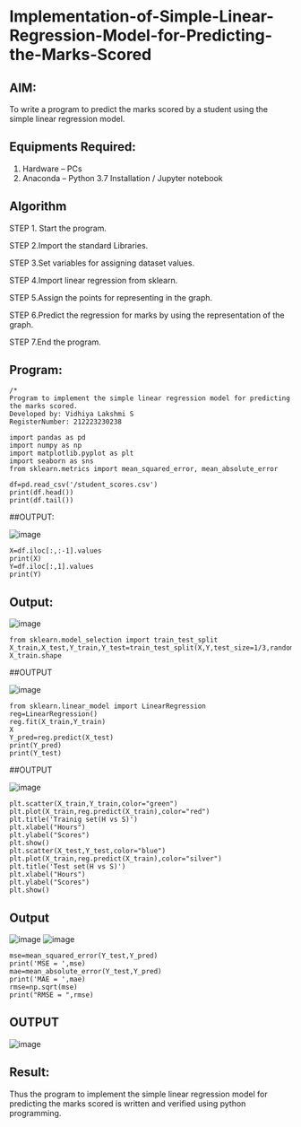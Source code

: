 # Implementation-of-Simple-Linear-Regression-Model-for-Predicting-the-Marks-Scored

## AIM:

To write a program to predict the marks scored by a student using the simple linear regression model.

## Equipments Required:

1. Hardware – PCs
2. Anaconda – Python 3.7 Installation / Jupyter notebook

## Algorithm

STEP 1. Start the program.

STEP 2.Import the standard Libraries.

STEP 3.Set variables for assigning dataset values.

STEP 4.Import linear regression from sklearn.

STEP 5.Assign the points for representing in the graph.

STEP 6.Predict the regression for marks by using the representation of the graph.

STEP 7.End the program.


## Program:

```
/*
Program to implement the simple linear regression model for predicting the marks scored.
Developed by: Vidhiya Lakshmi S
RegisterNumber: 212223230238

import pandas as pd
import numpy as np
import matplotlib.pyplot as plt
import seaborn as sns
from sklearn.metrics import mean_squared_error, mean_absolute_error

df=pd.read_csv('/student_scores.csv')
print(df.head())
print(df.tail())
```
##OUTPUT:

![image](https://github.com/user-attachments/assets/6935bc03-7335-4fc7-9f6b-c4f0aab54181)

```
X=df.iloc[:,:-1].values
print(X)
Y=df.iloc[:,1].values
print(Y)
````

## Output:

![image](https://github.com/user-attachments/assets/158653ec-d5c0-4023-a0a8-2b4c7cbc458e)
```
from sklearn.model_selection import train_test_split
X_train,X_test,Y_train,Y_test=train_test_split(X,Y,test_size=1/3,random_state=0)
X_train.shape
```
##OUTPUT

![image](https://github.com/user-attachments/assets/abd5cf21-91f7-4df0-a757-5d5acc5dc1f4)

```
from sklearn.linear_model import LinearRegression
reg=LinearRegression()
reg.fit(X_train,Y_train)
X
Y_pred=reg.predict(X_test)
print(Y_pred)
print(Y_test)
```
##OUTPUT

![image](https://github.com/user-attachments/assets/76eeca9f-534c-43cf-9964-ba284a0e0bc6)

```
plt.scatter(X_train,Y_train,color="green")
plt.plot(X_train,reg.predict(X_train),color="red")
plt.title('Trainig set(H vs S)')
plt.xlabel("Hours")
plt.ylabel("Scores")
plt.show()
plt.scatter(X_test,Y_test,color="blue")
plt.plot(X_train,reg.predict(X_train),color="silver")
plt.title('Test set(H vs S)')
plt.xlabel("Hours")
plt.ylabel("Scores")
plt.show()
```
## Output

![image](https://github.com/user-attachments/assets/763dcc71-0302-4ab8-bff1-316c11d7a3f3)
![image](https://github.com/user-attachments/assets/76bebaa9-08e0-4ceb-a306-5e84575684de)

```
mse=mean_squared_error(Y_test,Y_pred)
print('MSE = ',mse)
mae=mean_absolute_error(Y_test,Y_pred)
print('MAE = ',mae)
rmse=np.sqrt(mse)
print("RMSE = ",rmse)
```
## OUTPUT

![image](https://github.com/user-attachments/assets/d783abd5-c735-4fb8-807d-e1d93182fb74)


## Result:

Thus the program to implement the simple linear regression model for predicting the marks scored is written and verified using python programming.
